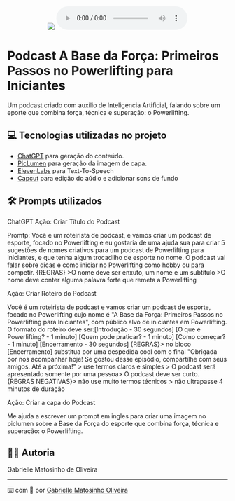 <p align="center">
<img 
    src="//images.piclumen.com/normal/20250115/11/bafe5ce2716a48d58d2e44993f712170.webp/>
</p>

<div align="center">
    <audio src="output/podcast_editado.MP3" controls title="Podcast editado"></audio>
</div>

# Podcast A Base da Força: Primeiros Passos no Powerlifting para Iniciantes

Um podcast criado com auxilio de Inteligencia Artificial, falando sobre um eporte que combina força, técnica e superação: o Powerlifting. 

## 💻 Tecnologias utilizadas no projeto

- [ChatGPT](https://chat.openai.com/) para geração do conteúdo.
- [PicLumen](https://piclumen.com/app/) para geração da imagem de capa.
- [ElevenLabs](https://beta.elevenlabs.io/) para Text-To-Speech
- [Capcut](https://www.capcut.com/pt-br/) para edição do aúdio e adicionar sons de fundo

## 🛠️ Prompts utilizados 

ChatGPT
Ação: Criar Título do Podcast 	

Promtp: Você é um roteirista de podcast, e vamos criar um podcast de esporte, focado no Powerlifting e eu gostaria de uma ajuda sua para criar 5 sugestões de nomes criativos para um podcast de Powerlifting para iniciantes, e que tenha algum trocadilho de esporte no nome. O podcast vai falar sobre dicas e como iniciar no Powerlifting como hobby ou para competir. {REGRAS} >O nome deve ser enxuto, um nome e um subtítulo >O nome deve conter alguma palavra forte que remeta a Powerlifting

Ação: Criar Roteiro do Podcast

Você é um roteirista de podcast e vamos criar um podcast de esporte, focado no Powerlifting cujo nome é "A Base da Força: Primeiros Passos no Powerlifting para Iniciantes", com público alvo de iniciantes em Powerlifting. O formato do roteiro deve ser:[Introdução - 30 segundos] [O que é Powerlifting? - 1 minuto] [Quem pode praticar? - 1 minuto] [Como começar? - 1 minuto] [Encerramento - 30 segundos]  {REGRAS}> no bloco [Encerramento] substitua por uma despedida cool com o final "Obrigada por nos acompanhar hoje! Se gostou desse episódio, compartilhe com seus amigos. Até a próxima!" > use termos claros e simples > O podcast será apresentado somente por uma pessoa> O podcast deve ser curto. {REGRAS NEGATIVAS}> não use muito termos técnicos > não ultrapasse 4 minutos de duração

Ação: Criar a capa do Podcast

Me ajuda a escrever um prompt em ingles para criar uma imagem no piclumen sobre a Base da Força do esporte que combina força, técnica e superação: o Powerlifting. 

## 👨‍💻 Autoria
Gabrielle Matosinho de Oliveira

---

⌨️ com 💜 por [Gabrielle Matosinho Oliveira](https://github.com/GabrielleMatosinhoOliveira)
